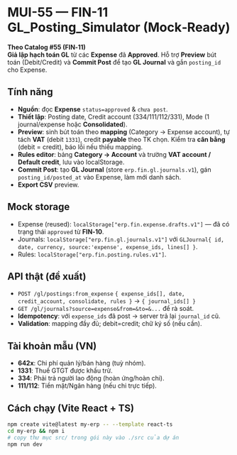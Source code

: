 
# MUI-55 — FIN-11 GL_Posting_Simulator (Mock‑Ready)

**Theo Catalog #55 (FIN‑11)**  
**Giả lập hạch toán GL** từ các **Expense** đã **Approved**. Hỗ trợ **Preview** bút toán (Debit/Credit) và **Commit Post** để tạo **GL Journal** và gắn `posting_id` cho Expense.

## Tính năng
- **Nguồn**: đọc **Expense** `status=approved` & `chưa post`.  
- **Thiết lập**: Posting date, Credit account (334/111/112/331), Mode (1 journal/expense hoặc **Consolidated**).  
- **Preview**: sinh bút toán theo **mapping** (Category → Expense account), tự tách **VAT** (debit `1331`), credit **payable** theo TK chọn. Kiểm tra **cân bằng** (debit = credit), báo lỗi nếu thiếu mapping.  
- **Rules editor**: bảng **Category → Account** và trường **VAT account / Default credit**, lưu vào localStorage.  
- **Commit Post**: tạo **GL Journal** (store `erp.fin.gl.journals.v1`), gán `posting_id/posted_at` vào Expense, làm mới danh sách.  
- **Export CSV** preview.

## Mock storage
- Expense (reused): `localStorage["erp.fin.expense.drafts.v1"]` — đã có trạng thái `approved` từ **FIN‑10**.  
- Journals: `localStorage["erp.fin.gl.journals.v1"]` với `GLJournal{ id, date, currency, source:'expense', expense_ids, lines[] }`.  
- Rules: `localStorage["erp.fin.posting.rules.v1"]`.

## API thật (đề xuất)
- `POST /gl/postings:from_expense` `{ expense_ids[], date, credit_account, consolidate, rules }` → `{ journal_ids[] }`  
- `GET /gl/journals?source=expense&from=&to=&...` để rà soát.  
- **Idempotency**: với `expense_ids` đã post → server trả lại `journal_id` cũ.  
- **Validation**: mapping đầy đủ; debit=credit; chữ ký số (nếu cần).

## Tài khoản mẫu (VN)
- **642x**: Chi phí quản lý/bán hàng (tuỳ nhóm).  
- **1331**: Thuế GTGT được khấu trừ.  
- **334**: Phải trả người lao động (hoàn ứng/hoàn chi).  
- **111/112**: Tiền mặt/Ngân hàng (nếu chi trực tiếp).

## Cách chạy (Vite React + TS)
```bash
npm create vite@latest my-erp -- --template react-ts
cd my-erp && npm i
# copy thư mục src/ trong gói này vào ./src của dự án
npm run dev
```
